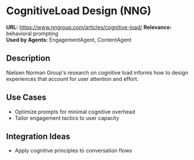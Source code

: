 # CognitiveLoad Design (NNG)

**URL:** https://www.nngroup.com/articles/cognitive-load/
**Relevance:** behavioral prompting  
**Used by Agents:** EngagementAgent, ContentAgent

## Description
Nielsen Norman Group's research on cognitive load informs how to design experiences that account for user attention and effort.

## Use Cases
- Optimize prompts for minimal cognitive overhead
- Tailor engagement tactics to user capacity

## Integration Ideas
- Apply cognitive principles to conversation flows
